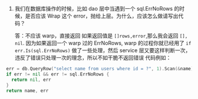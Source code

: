 1. 我们在数据库操作的时候，比如 dao 层中当遇到一个 sql.ErrNoRows 的时候，是否应该 Wrap 这个 error，抛给上层。为什么，应该怎么做请写出代码？

   
   
   答：不应该 warp，直接返回  如果返回值是 `[]rows,error`,那么我会返回  `[], nil`. 因为如果返回一个 warp 过的 ErrNoRows, warp 的过程你就已经用了 `if err.Is(sql.ErrNoRows)` 做了一些处理，然后 service 层又要这样判断一次，违反了错误只处理一次的理念，所以不如干脆不返回错误
    代码例如：

```go
err = db.QueryRow("select name from users where id = ?", 1).Scan(&name)
if err != nil && err != sql.ErrNoRows {
  return nil, err
}
return name, err
```